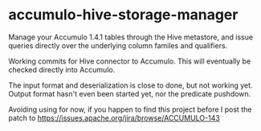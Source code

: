 accumulo-hive-storage-manager
=============================

Manage your Accumulo 1.4.1 tables through the Hive metastore, and issue queries directly over the underlying column familes and qualifiers. 

Working commits for Hive connector to Accumulo. This will eventually be checked directly into Accumulo. 

The input format and deserialization is close to done, but not working yet. Output format hasn't even been started yet, nor the predicate pushdown. 

Avoiding using for now, if you happen to find this project before I post the patch to https://issues.apache.org/jira/browse/ACCUMULO-143
